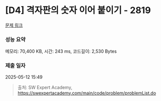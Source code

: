 # [D4] 격자판의 숫자 이어 붙이기 - 2819 

[문제 링크](https://swexpertacademy.com/main/code/problem/problemDetail.do?contestProbId=AV7I5fgqEogDFAXB) 

### 성능 요약

메모리: 70,400 KB, 시간: 243 ms, 코드길이: 2,530 Bytes

### 제출 일자

2025-05-12 15:49



> 출처: SW Expert Academy, https://swexpertacademy.com/main/code/problem/problemList.do